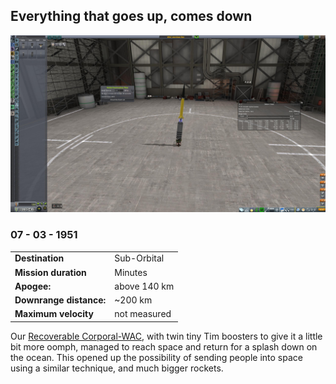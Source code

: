 ## Everything that goes up, comes down

![Not necessarily in one piece](recovery.jpg)
### 07 - 03 - 1951
|          |                |
|----------|----------------|
| **Destination** | Sub-Orbital |
| **Mission duration** | Minutes |
| **Apogee:**| above 140 km |
| **Downrange distance:** | ~200 km |
| **Maximum velocity** | not measured |

Our [Recoverable Corporal-WAC](../lvs/corporal-wac-r.md), with twin tiny Tim boosters to give it a little bit more oomph, managed to reach space and return for a splash down on the ocean.
This opened up the possibility of sending people into space using a similar technique, and much bigger rockets.

